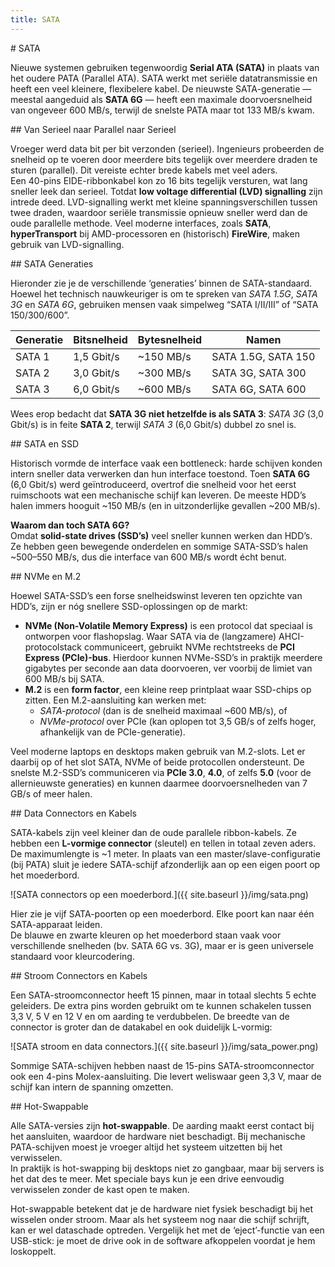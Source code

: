 ```yaml
---
title: SATA
---
```


<div class="header1" id="top" markdown="1"># SATA
</div>

Nieuwe systemen gebruiken tegenwoordig **Serial ATA (SATA)** in plaats van het oudere PATA (Parallel ATA). SATA werkt met seriële datatransmissie en heeft een veel kleinere, flexibelere kabel. De nieuwste SATA-generatie — meestal aangeduid als **SATA 6G** — heeft een maximale doorvoersnelheid van ongeveer 600 MB/s, terwijl de snelste PATA maar tot 133 MB/s kwam.

<div class="header2" markdown="1">## Van Serieel naar Parallel naar Serieel
</div>

Vroeger werd data bit per bit verzonden (serieel). Ingenieurs probeerden de snelheid op te voeren door meerdere bits tegelijk over meerdere draden te sturen (parallel). Dit vereiste echter brede kabels met veel aders.  
Een 40-pins EIDE-ribbonkabel kon zo 16 bits tegelijk versturen, wat lang sneller leek dan serieel. Totdat **low voltage differential (LVD) signalling** zijn intrede deed. LVD-signalling werkt met kleine spanningsverschillen tussen twee draden, waardoor seriële transmissie opnieuw sneller werd dan de oude parallelle methode. Veel moderne interfaces, zoals **SATA**, **hyperTransport** bij AMD-processoren en (historisch) **FireWire**, maken gebruik van LVD-signalling.

<div class="header2" markdown="1">## SATA Generaties
</div>

Hieronder zie je de verschillende ‘generaties’ binnen de SATA-standaard. Hoewel het technisch nauwkeuriger is om te spreken van *SATA 1.5G*, *SATA 3G* en *SATA 6G*, gebruiken mensen vaak simpelweg “SATA I/II/III” of “SATA 150/300/600”.

| Generatie | Bitsnelheid  | Bytesnelheid  | Namen                  |
|-----------|--------------|---------------|------------------------|
| SATA 1    | 1,5 Gbit/s   | ~150 MB/s     | SATA 1.5G, SATA 150    |
| SATA 2    | 3,0 Gbit/s   | ~300 MB/s     | SATA 3G, SATA 300      |
| SATA 3    | 6,0 Gbit/s   | ~600 MB/s     | SATA 6G, SATA 600      |

Wees erop bedacht dat **SATA 3G niet hetzelfde is als SATA 3**: *SATA 3G* (3,0 Gbit/s) is in feite **SATA 2**, terwijl *SATA 3* (6,0 Gbit/s) dubbel zo snel is.

<div class="header2" markdown="1">## SATA en SSD
</div>

Historisch vormde de interface vaak een bottleneck: harde schijven konden intern sneller data verwerken dan hun interface toestond. Toen **SATA 6G** (6,0 Gbit/s) werd geïntroduceerd, overtrof die snelheid voor het eerst ruimschoots wat een mechanische schijf kan leveren. De meeste HDD’s halen immers hooguit ~150 MB/s (en in uitzonderlijke gevallen ~200 MB/s).

**Waarom dan toch SATA 6G?**  
Omdat **solid-state drives (SSD’s)** veel sneller kunnen werken dan HDD’s. Ze hebben geen bewegende onderdelen en sommige SATA-SSD’s halen ~500–550 MB/s, dus die interface van 600 MB/s wordt écht benut.

<div class="header2" markdown="1">## NVMe en M.2
</div>

Hoewel SATA-SSD’s een forse snelheidswinst leveren ten opzichte van HDD’s, zijn er nóg snellere SSD-oplossingen op de markt:
- **NVMe (Non-Volatile Memory Express)** is een protocol dat speciaal is ontworpen voor flashopslag. Waar SATA via de (langzamere) AHCI-protocolstack communiceert, gebruikt NVMe rechtstreeks de **PCI Express (PCIe)-bus**. Hierdoor kunnen NVMe-SSD’s in praktijk meerdere gigabytes per seconde aan data doorvoeren, ver voorbij de limiet van 600 MB/s bij SATA.  
- **M.2** is een **form factor**, een kleine reep printplaat waar SSD-chips op zitten. Een M.2-aansluiting kan werken met:
  - *SATA-protocol* (dan is de snelheid maximaal ~600 MB/s), of
  - *NVMe-protocol* over PCIe (kan oplopen tot 3,5 GB/s of zelfs hoger, afhankelijk van de PCIe-generatie).  

Veel moderne laptops en desktops maken gebruik van M.2-slots. Let er daarbij op of het slot SATA, NVMe of beide protocollen ondersteunt. De snelste M.2-SSD’s communiceren via **PCIe 3.0**, **4.0**, of zelfs **5.0** (voor de allernieuwste generaties) en kunnen daarmee doorvoersnelheden van 7 GB/s of meer halen.

<div class="header2" markdown="1">## Data Connectors en Kabels
</div>

SATA-kabels zijn veel kleiner dan de oude parallele ribbon-kabels. Ze hebben een **L-vormige connector** (sleutel) en tellen in totaal zeven aders. De maximumlengte is ~1 meter. In plaats van een master/slave-configuratie (bij PATA) sluit je iedere SATA-schijf afzonderlijk aan op een eigen poort op het moederbord.

![SATA connectors op een moederbord.]({{ site.baseurl }}/img/sata.png)

Hier zie je vijf SATA-poorten op een moederbord. Elke poort kan naar één SATA-apparaat leiden.  
De blauwe en zwarte kleuren op het moederbord staan vaak voor verschillende snelheden (bv. SATA 6G vs. 3G), maar er is geen universele standaard voor kleurcodering.

<div class="header2" markdown="1">## Stroom Connectors en Kabels
</div>

Een SATA-stroomconnector heeft 15 pinnen, maar in totaal slechts 5 echte geleiders. De extra pins worden gebruikt om te kunnen schakelen tussen 3,3 V, 5 V en 12 V en om aarding te verdubbelen. De breedte van de connector is groter dan de datakabel en ook duidelijk L-vormig:

![SATA stroom en data connectors.]({{ site.baseurl }}/img/sata_power.png)

<div class="note opmerking"><p>
Sommige SATA-schijven hebben naast de 15-pins SATA-stroomconnector ook een 4-pins Molex-aansluiting. Die levert weliswaar geen 3,3 V, maar de schijf kan intern de spanning omzetten.
</p></div>

<div class="header2" markdown="1">## Hot-Swappable
</div>

Alle SATA-versies zijn **hot-swappable**. De aarding maakt eerst contact bij het aansluiten, waardoor de hardware niet beschadigt. Bij mechanische PATA-schijven moest je vroeger altijd het systeem uitzetten bij het verwisselen.  
In praktijk is hot-swapping bij desktops niet zo gangbaar, maar bij servers is het dat des te meer. Met speciale bays kun je een drive eenvoudig verwisselen zonder de kast open te maken.

<div class="note opmerking"><p>
Hot-swappable betekent dat je de hardware niet fysiek beschadigt bij het wisselen onder stroom. Maar als het systeem nog naar die schijf schrijft, kan er wel dataschade optreden. Vergelijk het met de ‘eject’-functie van een USB-stick: je moet de drive ook in de software afkoppelen voordat je hem loskoppelt.
</p></div>
